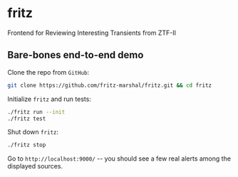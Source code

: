 # fritz

Frontend for Reviewing Interesting Transients from ZTF-II

## Bare-bones end-to-end demo

Clone the repo from `GitHub`:
```bash
git clone https://github.com/fritz-marshal/fritz.git && cd fritz
```

Initialize `fritz` and run tests:

```bash
./fritz run --init
./fritz test
```

Shut down `fritz`:

```bash
./fritz stop
```

Go to `http://localhost:9000/` -- you should see a few real alerts among the displayed sources.